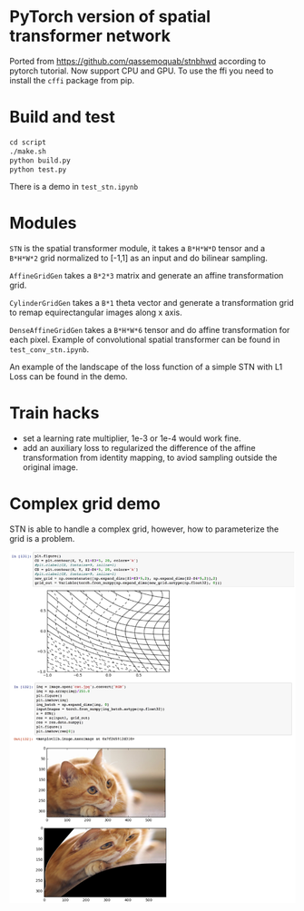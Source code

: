 # PyTorch version of spatial transformer network

Ported from https://github.com/qassemoquab/stnbhwd according to pytorch tutorial. Now support CPU and GPU. To use the ffi you need to install the `cffi` package from pip.

# Build and test

```
cd script
./make.sh
python build.py
python test.py
```

There is a demo in `test_stn.ipynb`

# Modules

`STN` is the spatial transformer module, it takes a `B*H*W*D` tensor and a `B*H*W*2` grid normalized to [-1,1] as an input and do bilinear sampling.

`AffineGridGen` takes a `B*2*3` matrix and generate an affine transformation grid. 

`CylinderGridGen` takes a `B*1` theta vector and generate a transformation grid to remap equirectangular images along x axis. 

`DenseAffineGridGen` takes a `B*H*W*6` tensor and do affine transformation for each pixel. Example of convolutional spatial transformer can be found in `test_conv_stn.ipynb`.

An example of the landscape of the loss function of a simple STN with L1 Loss can be found in the demo.      

# Train hacks
- set a learning rate multiplier, 1e-3 or 1e-4 would work fine. 
- add an auxiliary loss to regularized the difference of the affine transformation from identity mapping, to aviod sampling outside the original image. 

# Complex grid demo
STN is able to handle a complex grid, however, how to parameterize the grid is a problem.

![image](stn.jpg)
